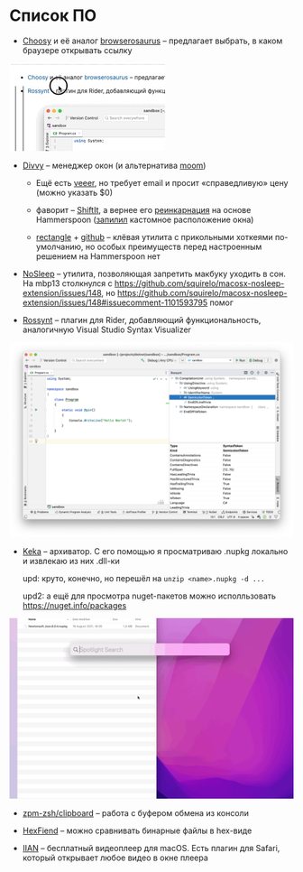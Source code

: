 # Список ПО

- [Choosy](https://choosy.app/) и её аналог [browserosaurus](https://github.com/will-stone/browserosaurus) – предлагает выбрать, в каком браузере открывать ссылку

![](figs/0011/choosy.gif)

- [Divvy](https://mizage.com/divvy/) – менеджер окон (и альтернатива [moom](https://manytricks.com/moom/)) 

  - Ещё есть [veeer](https://veeer.io/), но требует email и просит «справедливую» цену (можно указать $0)

  - фаворит – [ShiftIt](https://github.com/fikovnik/ShiftIt), а вернее его [реинкарнация](https://github.com/fikovnik/ShiftIt/wiki/The-Hammerspoon-Alternative) на основе Hammerspoon ([запилил](https://github.com/askazakov/hammerspoon-shiftit/commit/f47a772691f2df9c0195f42c73e558687edb7475) кастомное расположение окна)

  - [rectangle](https://rectangleapp.com/) + [github](https://github.com/rxhanson/Rectangle) – клёвая утилита с прикольными хоткеями по-умолчанию, но особых преимуществ перед настроенным решением на Hammerspoon нет

- [NoSleep](https://github.com/integralpro/nosleep) – утилита, позволяющая запретить макбуку уходить в сон. На mbp13 столкнулся с https://github.com/squirelo/macosx-nosleep-extension/issues/148, но https://github.com/squirelo/macosx-nosleep-extension/issues/148#issuecomment-1101593795 помог

- [Rossynt](https://plugins.jetbrains.com/plugin/16902-rossynt) – плагин для Rider, добавляющий функциональность, аналогичную Visual Studio Syntax Visualizer

![](figs/0011/rossynt.png)
 
- [Keka](https://www.keka.io/en/) – архиватор. С его помощью я просматриваю .nupkg локально и извлекаю из них .dll-ки

  upd: круто, конечно, но перешёл на `unzip <name>.nupkg -d ...`

  upd2: а ещё для просмотра nuget-пакетов можно исполльзовать https://nuget.info/packages 

![](figs/0011/screencast%202022-03-29%2019-16-32.gif)

- [zpm-zsh/clipboard](https://github.com/zpm-zsh/clipboard) – работа с буфером обмена из консоли

- [HexFiend](https://github.com/HexFiend/HexFiend) – можно сравнивать бинарные файлы в hex-виде

- [IIAN](https://iina.io) – бесплатный видеоплеер для macOS. Есть плагин для Safari, который открывает любое видео в окне плеера
